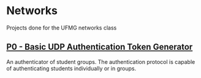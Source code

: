 # Networks

Projects done for the UFMG networks class

## [P0 - Basic UDP Authentication Token Generator](/p0)

An authenticator of student groups. The authentication protocol is capable 
of authenticating students individually or in groups.
